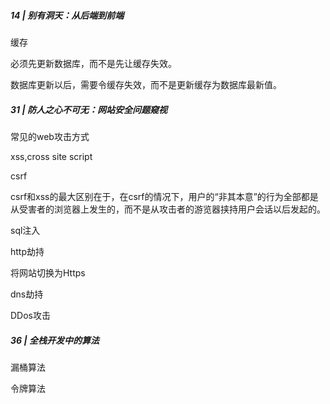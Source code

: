 ##### 14 | 别有洞天：从后端到前端 

缓存

必须先更新数据库，而不是先让缓存失效。

数据库更新以后，需要令缓存失效，而不是更新缓存为数据库最新值。

##### 31 | 防人之心不可无：网站安全问题窥视

常见的web攻击方式

xss,cross site script

csrf 

csrf和xss的最大区别在于，在csrf的情况下，用户的“非其本意”的行为全部都是从受害者的浏览器上发生的，而不是从攻击者的游览器挟持用户会话以后发起的。

sql注入

http劫持

将网站切换为Https

dns劫持

DDos攻击

##### 36 | 全栈开发中的算法

漏桶算法

令牌算法

